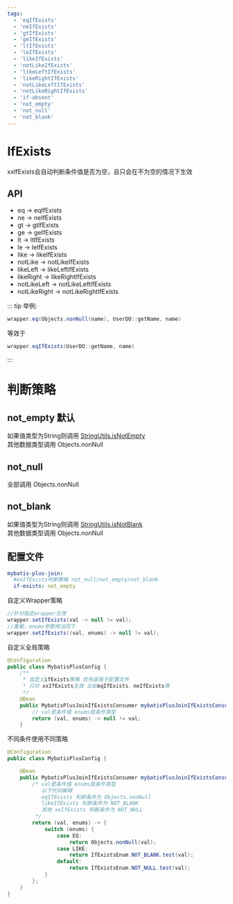 ```yaml
---
tags:
  - 'eqIfExists'
  - 'neIfExists'
  - 'gtIfExists'
  - 'geIfExists'
  - 'ltIfExists'
  - 'leIfExists'
  - 'likeIfExists'
  - 'notLikeIfExists'
  - 'likeLeftIfExists'
  - 'likeRightIfExists'
  - 'notLikeLeftIfExists'
  - 'notLikeRightIfExists'
  - 'if-absent'
  - 'not_empty'
  - 'not_null'
  - 'not_blank'
---
```


# IfExists <Badge type="tip" text="1.4.9+" vertical="top" />

xxIfExists会自动判断条件值是否为空，且只会在不为空的情况下生效

## API

* eq -> eqIfExists
* ne -> neIfExists
* gt -> gtIfExists
* ge -> geIfExists
* lt -> ltIfExists
* le -> leIfExists
* like -> likeIfExists
* notLike -> notLikeIfExists
* likeLeft -> likeLeftIfExists
* likeRight -> likeRightIfExists
* notLikeLeft -> notLikeLeftIfExists
* notLikeRight -> notLikeRightIfExists

::: tip 举例:
```java
wrapper.eq(Objects.nonNull(name), UserDO::getName, name)  
```
等效于
```java
wrapper.eqIfExists(UserDO::getName, name)  
```
:::

# 判断策略

## **not_empty** 默认  
  如果值类型为String则调用 [StringUtils.isNotEmpty](https://gitee.com/best_handsome/mybatis-plus-join/blob/master/mybatis-plus-join-core/src/main/java/com/github/yulichang/toolkit/MPJStringUtils.java#L107)  
  其他数据类型调用 Objects.nonNull

## **not_null**  
  全部调用 Objects.nonNull

## **not_blank**  
  如果值类型为String则调用 [StringUtils.isNotBlank](https://gitee.com/best_handsome/mybatis-plus-join/blob/master/mybatis-plus-join-core/src/main/java/com/github/yulichang/toolkit/MPJStringUtils.java#L99)  
  其他数据类型调用 Objects.nonNull  

## 配置文件

```yml
mybatis-plus-join:
  #xxIfExists判断策略 not_null/not_empty/not_blank
  if-exists: not_empty
```

自定义Wrapper策略

```java
//针对指定wrapper生效
wrapper.setIfExists(val -> null != val);
//重载，enums参数用法同下
wrapper.setIfExists((val, enums) -> null != val);
```

自定义全局策略

```java
@Configuration
public class MybatisPlusConfig {
    /**
     * 自定义ifExists策略 优先级高于配置文件
     * 只对 xxIfExists生效 比如eqIfExists、neIfExists等
     */
    @Bean
    public MybatisPlusJoinIfExistsConsumer mybatisPlusJoinIfExistsConsumer() {
        // val是条件值 enums是条件类型
        return (val, enums) -> null != val;
    }
```

不同条件使用不同策略

```java
@Configuration
public class MybatisPlusConfig {

    @Bean
    public MybatisPlusJoinIfExistsConsumer mybatisPlusJoinIfExistsConsumer() {
        /* val是条件值 enums是条件类型
           以下代码解释 
           eqIfExists 判断条件为 Objects.nonNull
           likeIfExists 判断条件为 NOT_BLANK
           其他 xxIfExists 判断条件为 NOT_NULL
         */
        return (val, enums) -> {
            switch (enums) {
                case EQ:
                    return Objects.nonNull(val);
                case LIKE:
                    return IfExistsEnum.NOT_BLANK.test(val);
                default:
                    return IfExistsEnum.NOT_NULL.test(val);
            }
        };
    }
}
```
